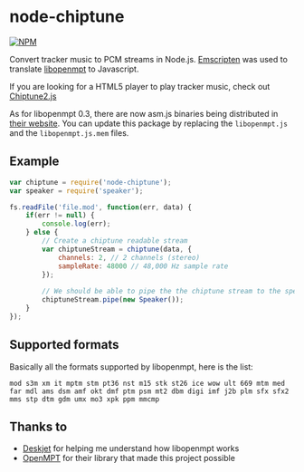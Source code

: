 # node-chiptune
[![NPM](https://nodei.co/npm/node-chiptune.png)](https://nodei.co/npm/node-chiptune/)

Convert tracker music to PCM streams in Node.js.
[Emscripten](https://github.com/kripken/emscripten) was used to translate [libopenmpt](http://lib.openmpt.org/libopenmpt) to Javascript.

If you are looking for a HTML5 player to play tracker music, check out [Chiptune2.js](https://github.com/deskjet/chiptune2.js)

As for libopenmpt 0.3, there are now asm.js binaries being distributed in [their website](https://lib.openmpt.org/libopenmpt/download/). You can update this package by replacing the `libopenmpt.js` and the `libopenmpt.js.mem` files.

## Example

```javascript
var chiptune = require('node-chiptune');
var speaker = require('speaker');

fs.readFile('file.mod', function(err, data) {
    if(err != null) {
        console.log(err);
    } else {
        // Create a chiptune readable stream
        var chiptuneStream = chiptune(data, {
            channels: 2, // 2 channels (stereo)
            sampleRate: 48000 // 48,000 Hz sample rate
        });
        
        // We should be able to pipe the the chiptune stream to the speaker
        chiptuneStream.pipe(new Speaker());
    }
});
```

## Supported formats
Basically all the formats supported by libopenmpt, here is the list:

`mod s3m xm it mptm stm pt36 nst m15 stk st26 ice wow ult 669 mtm med far mdl ams dsm amf okt dmf ptm psm mt2 dbm digi imf j2b plm sfx sfx2 mms stp dtm gdm umx mo3 xpk ppm mmcmp`

## Thanks to

* [Deskjet](https://github.com/deskjet) for helping me understand how libopenmpt works
* [OpenMPT](http://openmpt.org/) for their library that made this project possible